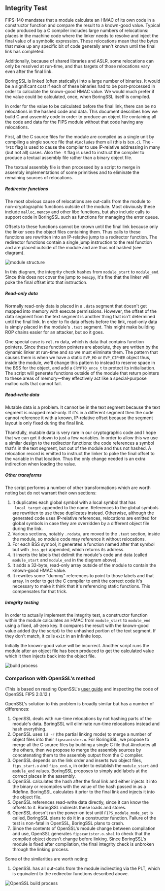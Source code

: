 ## Integrity Test

FIPS-140 mandates that a module calculate an HMAC of its own code in a constructor function and compare the result to a known-good value. Typical code produced by a C compiler includes large numbers of relocations: places in the machine code where the linker needs to resolve and inject the final value of a symbolic expression. These relocations mean that the bytes that make up any specific bit of code generally aren't known until the final link has completed.

Additionally, because of shared libraries and ASLR, some relocations can only be resolved at run-time, and thus targets of those relocations vary even after the final link.

BoringSSL is linked (often statically) into a large number of binaries. It would be a significant cost if each of these binaries had to be post-processed in order to calculate the known-good HMAC value. We would much prefer if the value could be calculated, once, when BoringSSL itself is compiled.

In order for the value to be calculated before the final link, there can be no relocations in the hashed code and data. This document describes how we build C and assembly code in order to produce an object file containing all the code and data for the FIPS module without that code having any relocations.

First, all the C source files for the module are compiled as a single unit by compiling a single source file that `#include`s them all (this is `bcm.c`). The `-fPIC` flag is used to cause the compiler to use IP-relative addressing in many (but not all) cases. Also the `-S` flag is used to instruct the compiler to produce a textual assembly file rather than a binary object file.

The textual assembly file is then processed by a script to merge in assembly implementations of some primitives and to eliminate the remaining sources of relocations.

##### Redirector functions

The most obvious cause of relocations are out-calls from the module to non-cryptographic functions outside of the module. Most obviously these include `malloc`, `memcpy` and other libc functions, but also include calls to support code in BoringSSL such as functions for managing the error queue.

Offsets to these functions cannot be known until the final link because only the linker sees the object files containing them. Thus calls to these functions are rewritten into an IP-relative jump to a redirector function. The redirector functions contain a single jump instruction to the real function and are placed outside of the module and are thus not hashed (see diagram).

![module structure](/crypto/fipsmodule/intcheck1.png)

In this diagram, the integrity check hashes from `module_start` to `module_end`. Since this does not cover the jump to `memcpy`, it's fine that the linker will poke the final offset into that instruction.

##### Read-only data

Normally read-only data is placed in a `.data` segment that doesn't get mapped into memory with execute permissions. However, the offset of the data segment from the text segment is another thing that isn't determined until the final link. In order to fix data offsets before the link, read-only data is simply placed in the module's `.text` segment. This might make building ROP chains easier for an attacker, but so it goes.

One special case is `rel.ro` data, which is data that contains function pointers. Since these function pointers are absolute, they are written by the dynamic linker at run-time and so we must eliminate them. The pattern that causes them is when we have a static `EVP_MD` or `EVP_CIPHER` object thus, inside the module, we'll change this pattern to instead to reserve space in the BSS for the object, and add a `CRYPTO_once_t` to protect its initialisation. The script will generate functions outside of the module that return pointers to these areas of memory—they effectively act like a special-purpose malloc calls that cannot fail.

##### Read-write data

Mutable data is a problem. It cannot be in the text segment because the text segment is mapped read-only. If it's in a different segment then the code cannot reference it with a known, IP-relative offset because the segment layout is only fixed during the final link.

Thankfully, mutable data is very rare in our cryptographic code and I hope that we can get it down to just a few variables. In order to allow this we use a similar design to the redirector functions: the code references a symbol that's in the text segment, but out of the module and thus not hashed. A relocation record is emitted to instruct the linker to poke the final offset to the variable in that location. Thus the only change needed is an extra indirection when loading the value.

##### Other transforms

The script performs a number of other transformations which are worth noting but do not warrant their own sections:

1.  It duplicates each global symbol with a local symbol that has `_local_target` appended to the name. References to the global symbols are rewritten to use these duplicates instead. Otherwise, although the generated code uses IP-relative references, relocations are emitted for global symbols in case they are overridden by a different object file during the link.
1.  Various sections, notably `.rodata`, are moved to the `.text` section, inside the module, so module code may reference it without relocations.
1.  For each BSS symbol, it generates a function named after that symbol but with `_bss_get` appended, which returns its address.
1.  It inserts the labels that delimit the module's code and data (called `module_start` and `module_end` in the diagram above).
1.  It adds a 32-byte, read-only array outside of the module to contain the known-good HMAC value.
1.  It rewrites some "dummy" references to point to those labels and that array. In order to get the C compiler to emit the correct code it's necessary to make it think that it's referencing static functions. This compensates for that trick.

##### Integrity testing

In order to actually implement the integrity test, a constructor function within the module calculates an HMAC from `module_start` to `module_end` using a fixed, all-zero key. It compares the result with the known-good value added (by the script) to the unhashed portion of the text segment. If they don't match, it calls `exit` in an infinite loop.

Initially the known-good value will be incorrect. Another script runs the module after an object file has been produced to get the calculated value which it then injects back into the object file.

![build process](/crypto/fipsmodule/intcheck2.png)

### Comparison with OpenSSL's method

(This is based on reading OpenSSL's [user guide](https://www.openssl.org/docs/fips/UserGuide-2.0.pdf) and inspecting the code of OpenSSL FIPS 2.0.12.)

OpenSSL's solution to this problem is broadly similar but has a number of differences:

1.  OpenSSL deals with run-time relocations by not hashing parts of the module's data. BoringSSL will eliminate run-time relocations instead and hash everything.
1.  OpenSSL uses `ld -r` (the partial linking mode) to merge a number of object files into their `fipscanister.o`. For BoringSSL, we propose to merge all the C source files by building a single C file that #includes all the others, then we propose to merge the assembly sources by concatenating them to the assembly output from the C compiler.
1.  OpenSSL depends on the link order and inserts two object files, `fips_start.o` and `fips_end.o`, in order to establish the `module_start` and `module_end` values. BoringSSL proposes to simply add labels at the correct places in the assembly.
1.  OpenSSL calculates the hash after the final link and either injects it into the binary or recompiles with the value of the hash passed in as a #define. BoringSSL calculates it prior to the final link and injects it into the object file.
1.  OpenSSL references read-write data directly, since it can know the offsets to it. BoringSSL indirects these loads and stores.
1.  OpenSSL doesn't run the power-on test until `FIPS_module_mode_set` is called, BoringSSL plans to do it in a constructor function. Failure of the test is non-fatal in OpenSSL, BoringSSL plans to crash.
1.  Since the contents of OpenSSL's module change between compilation and use, OpenSSL generates `fipscanister.o.sha1` to check that the compiled object doesn't change before linking. Since BoringSSL's module is fixed after compilation, the final integrity check is unbroken through the linking process.

Some of the similarities are worth noting:

1.  OpenSSL has all out-calls from the module indirecting via the PLT, which is equivalent to the redirector functions described above.


![OpenSSL build process](/crypto/fipsmodule/intcheck3.png)
